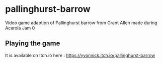# pallinghurst-barrow
Video game adaption of Pallinghurst barrow from Grant Allen made during Acerola Jam 0

## Playing the game

It is available on Itch.io here : https://yvonnick.itch.io/pallinghurst-barrow
